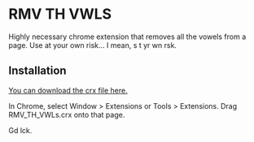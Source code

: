RMV TH VWLS
=============

Highly necessary chrome extension that removes all the vowels from a page.  Use at your own risk...  I mean, s t yr wn rsk.

Installation
------------

[You can download the crx file here.](https://github.com/dsherry/rmv-th-vwls/blob/master/RMV-TH-VWLs.crx?raw=true)

In Chrome, select Window > Extensions or Tools > Extensions.  Drag RMV_TH_VWLs.crx onto that page.

Gd lck.

